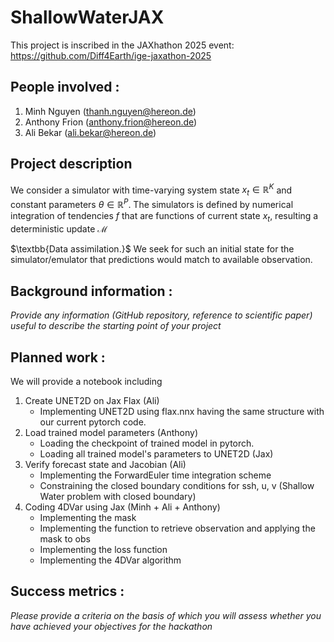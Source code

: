 # ShallowWaterJAX

This project is inscribed in the JAXhathon 2025 event: https://github.com/Diff4Earth/ige-jaxathon-2025


## People involved : 
1. Minh Nguyen (thanh.nguyen@hereon.de)
2. Anthony Frion (anthony.frion@hereon.de)
3. Ali Bekar (ali.bekar@hereon.de)

## Project description 

We consider a simulator with time-varying system state $x_t \in \mathbb{R}^K$ and constant parameters $\theta \in \mathbb{R}^P$. The simulators is defined by numerical integration of tendencies $f$ that are functions of current state $x_t$, resulting a deterministic update $\mathcal{M}$ 

$\textbb{Data assimilation.}$ We seek for such an initial state for the simulator/emulator that predictions would match to available observation.
## Background information : 
*Provide any information (GitHub repository, reference to scientific paper) useful to describe the starting point of your project*  

## Planned work : 
We will provide a notebook including

1. Create UNET2D on Jax Flax (Ali)
   - Implementing UNET2D using flax.nnx having the same structure with our current pytorch code.
2. Load trained model parameters (Anthony)
   - Loading the checkpoint of trained model in pytorch.
   - Loading all trained model's parameters to UNET2D (Jax)
3. Verify forecast state and Jacobian (Ali)
   - Implementing the ForwardEuler time integration scheme
   - Constraining the closed boundary conditions for ssh, u, v (Shallow Water problem with closed boundary)
4. Coding 4DVar using Jax (Minh + Ali + Anthony)
   - Implementing the mask
   - Implementing the function to retrieve observation and applying the mask to obs
   - Implementing the loss function
   - Implementing the 4DVar algorithm

## Success metrics : 
*Please provide a criteria on the basis of which you will assess whether you have achieved your objectives for the hackathon*
